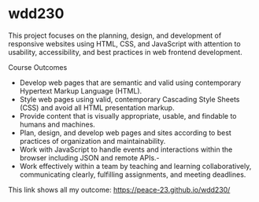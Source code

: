 # wdd230

This project focuses on the planning, design, and development of responsive websites using HTML, CSS, and JavaScript with attention to usability, accessibility, and best practices in web frontend development. 

Course Outcomes
- Develop web pages that are semantic and valid using contemporary Hypertext Markup Language (HTML).
- Style web pages using valid, contemporary Cascading Style Sheets (CSS) and avoid all HTML presentation markup.
- Provide content that is visually appropriate, usable, and findable to humans and machines.
- Plan, design, and develop web pages and sites according to best practices of organization and maintainability.
- Work with JavaScript to handle events and interactions within the browser including JSON and remote APIs.- 
- Work effectively within a team by teaching and learning collaboratively, communicating clearly, fulfilling assignments, and meeting deadlines.

This link shows all my outcome:
https://peace-23.github.io/wdd230/
